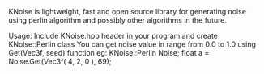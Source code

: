 KNoise is lightweight, fast and open source library for generating noise using perlin algorithm and possibly other algorithms in the future.

Usage:
    Include KNoise.hpp header in your program and create KNoise::Perlin class
    You can get noise value in range from 0.0 to 1.0 using Get(Vec3f, seed) function eg:
    KNoise::Perlin Noise;
    float a = Noise.Get(Vec3f( 4, 2, 0 ), 69);